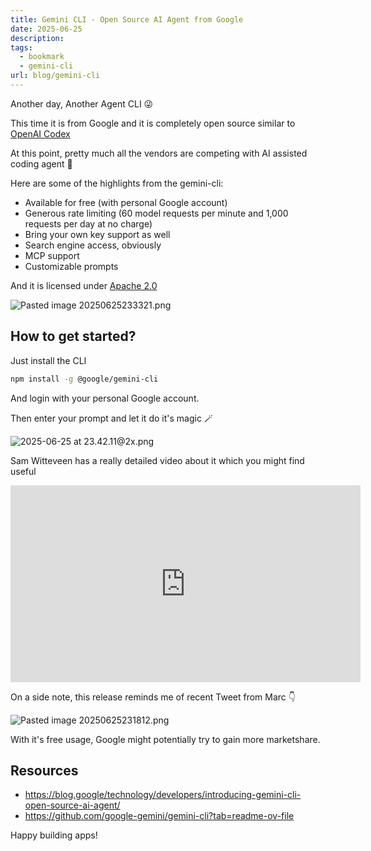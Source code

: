 ```yaml
---
title: Gemini CLI - Open Source AI Agent from Google
date: 2025-06-25
description: 
tags:
  - bookmark
  - gemini-cli
url: blog/gemini-cli
---
```

Another day, Another Agent CLI 😜

This time it is from Google and it is completely open source similar to [OpenAI Codex](https://github.com/openai/codex)

At this point, pretty much all the vendors are competing with AI assisted coding agent 🤖

Here are some of the highlights from the gemini-cli:
- Available for free (with personal Google account)
- Generous rate limiting (60 model requests per minute and 1,000 requests per day at no charge)
- Bring your own key support as well
- Search engine access, obviously
- MCP support
- Customizable prompts

And it is licensed under [Apache 2.0](https://github.com/google-gemini/gemini-cli/blob/main/LICENSE)

![Pasted image 20250625233321.png](/images/Pasted-image-20250625233321.png)

## How to get started?

Just install the CLI
```sh
npm install -g @google/gemini-cli
```

And login with your personal Google account. 

Then enter your prompt and let it do it's magic 🪄

![2025-06-25 at 23.42.11@2x.png](/images/2025-06-25-at-23.42.11-at-2x.png)

Sam Witteveen has a really detailed video about it which you might find useful

<iframe width="560" height="315" src="https://www.youtube.com/embed/KUCZe1xBKFM?si=-UVhGtjgWT23xYNy&amp;start=40" title="YouTube video player" frameborder="0" allow="accelerometer; autoplay; clipboard-write; encrypted-media; gyroscope; picture-in-picture; web-share" referrerpolicy="strict-origin-when-cross-origin" allowfullscreen></iframe>


On a side note, this release reminds me of recent Tweet from Marc 👇 

![Pasted image 20250625231812.png](/images/Pasted-image-20250625231812.png)

With it's free usage, Google might potentially try to gain more marketshare.
## Resources
- https://blog.google/technology/developers/introducing-gemini-cli-open-source-ai-agent/
- https://github.com/google-gemini/gemini-cli?tab=readme-ov-file

Happy building apps!